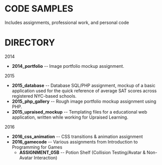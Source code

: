 # CODE SAMPLES
Includes assignments, professional work, and personal code

# DIRECTORY

2014

- **2014_portfolio** -- Image portfolio mockup assignment.

2015

- **2015_database** -- Database SQL/PHP assignment, mockup of a basic application used for the quick reference of average SAT scores across registered NYC-based schools.
- **2015_php_gallery** -- Rough image portfolio mockup assignment using PHP.
- **2015_upraised_mockup** -- Templating files for a educational web application, written while working for Upraised Learning.

2016

- **2016_css_animation** -- CSS transitions & animation assignment
- **2016_gamecode** -- Various assignments from Introduction to Programming for Games
  - **ASSIGNMENT_05B** -- Potion Shelf (Collision Testing/Avatar & Non-Avatar Interaction)